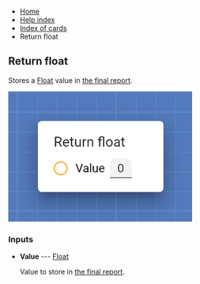 <ul class="breadcrumb">
    <li><a href="">Home</a></li>
    <li><a href="help.html">Help index</a></li>
    <li><a href="cards/">Index of cards</a></li>
    <li>Return float</li>
</ul>

## Return float

Stores a [Float](types/Float.html) value in [the final report](reports_screen.html).

!["Return float" card](assets/img/cards/returnFloat.png)


### Inputs


* **Value** --- [Float](types/Float.html)

  Value to store in [the final report](reports_screen.html).






